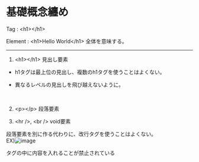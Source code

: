 # 基礎概念纏め

Tag : \<h1>\</h1>

Element : \<h1>Hello World\</h1> 全体を意味する。

---

1. \<h1>\</h1> 見出し要素

- h1タグは最上位の見出し、複数のh1タグを使うことはよくない。

- 異なるレベルの見出しを飛び越えないように。
<br>

2. \<p>\</p> 段落要素

3. \<hr />, \<br /> void要素

段落要素を別に作る代わりに、改行タグを使うことはよくない。<br />
EX)![image](https://github.com/seungheondev/HTML5-CSS3/assets/170543088/eb388663-46c6-4770-ad8d-0168f49fad8d)



タグの中に内容を入れることが禁止されている
